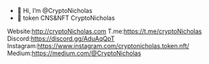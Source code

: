 - 👋 Hi, I’m @CryptoNicholas
- 👀 token CNS&NFT CryptoNicholas

<!---
CryptoNicholas/CryptoNicholas is a ✨ special ✨ repository because its `README.md` (this file) appears on your GitHub profile.
You can click the Preview link to take a look at your changes.
--->
Website:http://cryptoNicholas.com
T.me:https://t.me/cryptoNicholas
Discord:https://discord.gg/AduAqQpT
Instagram:https://www.instagram.com/cryptonicholas.token.nft/
Medium:https://medium.com/@CryptoNicholas
